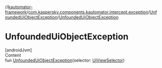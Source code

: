 //[kautomator-framework](../../index.md)/[com.kaspersky.components.kautomator.intercept.exception](../index.md)/[UnfoundedUiObjectException](index.md)/[UnfoundedUiObjectException](-unfounded-ui-object-exception.md)



# UnfoundedUiObjectException  
[androidJvm]  
Content  
fun [UnfoundedUiObjectException](-unfounded-ui-object-exception.md)(selector: [UiViewSelector](../../com.kaspersky.components.kautomator.component.common.builders/-ui-view-selector/index.md))  



